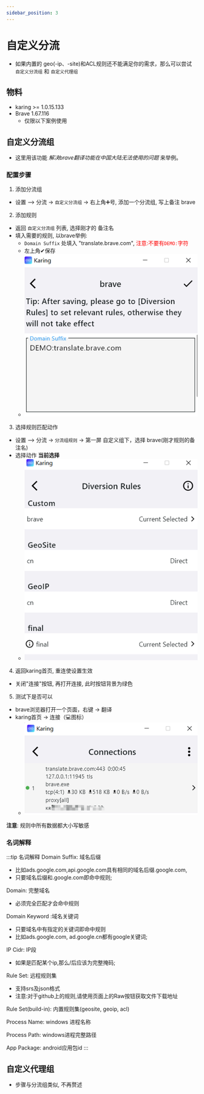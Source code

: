 ```yaml
---
sidebar_position: 3
---
```

# 自定义分流
- 如果内置的 geo(-ip、-site)和ACL规则还不能满足你的需求，那么可以尝试 `自定义分流组` 和 `自定义代理组`


## 物料
- karing >= 1.0.15.133
- Brave 1.67.116
  - 仅限以下案例使用

## 自定义分流组
- 这里用该功能 *解决brave翻译功能在中国大陆无法使用的问题* 来举例。

### 配置步骤
1. 添加分流组
  - 设置 —> 分流 -> `自定义分流组` -> 右上角➕号, 添加一个分流组, 写上备注 brave
2. 添加规则
  - 返回 `自定义分流组` 列表, 选择刚才的 备注名
  - 填入需要的规则, 以brave举例:
    - `Domain Suffix` 处填入 "translate.brave.com", <font color="red">注意:不要有`DEMO:`字符</font>
    - 左上角✔保存
    - ![brave](./img/custom-diversion-1.png)

3. 选择规则匹配动作
  - 设置 —> 分流 -> `分流组规则` ->  第一屏 自定义组下，选择 brave(刚才规则的备注名)
  - 选择动作 **当前选择**
    - ![rules](./img/custom-diversion-2.png)
4. 返回karing首页, 重连使设置生效
  - 关闭"连接"按钮, 再打开连接, 此时按钮背景为绿色
5. 测试下是否可以
  - brave浏览器打开一个页面，右键 -> 翻译
  - karing首页 -> 连接（💻图标）
    - ![connections](./img/custom-diversion-3.png)


**注意**: 规则中所有数据都大小写敏感



### 名词解释
:::tip 名词解释
Domain Suffix: 域名后缀
  - 比如ads.google.com,api.google.com具有相同的域名后缀.google.com,
  - 只要域名后缀和.google.com即命中规则;

Domain: 完整域名
  - 必须完全匹配才会命中规则

Domain Keyword :域名关键词
  - 只要域名中有指定的关键词即命中规则
  - 比如ads.google.com, ad.google.cn都有google关键词;

IP Cidr: IP段
  - 如果是匹配某个ip,那么/后应该为完整掩码;
  
Rule Set: 远程规则集
  - 支持srs及json格式
  - 注意:对于github上的规则,请使用页面上的Raw按钮获取文件下载地址

Rule Set(build-in): 内置规则集(geosite, geoip, acl) 
  
Process Name: windows 进程名称

Process Path: windows进程完整路径

App Package: android应用包id
:::



## 自定义代理组
- 步骤与分流组类似, 不再赘述


